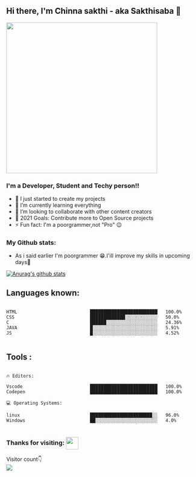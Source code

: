 ## Hi there, I'm Chinna sakthi - aka Sakthisaba 👋

<img src="https://cdn.dribbble.com/users/10549/screenshots/9916149/media/a9dbfea8e23e5b8e23db142528c3bc9f.png" width=400px >


### I'm a Developer, Student and Techy person!!

- 🔭 I just started to create my projects
- 🌱 I’m currently learning everything 
- 👯 I’m looking to collaborate with other content creators
- 🥅 2021 Goals: Contribute more to Open Source projects
- ⚡ Fun fact: I'm a poorgrammer,not "Pro" 😉



### My Github stats:

 - As i said earlier I'm poorgrammer 😁.I'ill improve my skills in upcoming days🤟
<a href="https://github.com/Sakthisaba/github-readme-stats">
  <img align="center" src="https://github-readme-stats.vercel.app/api?username=Sakthisaba&show_icons=true&include_all_commits=true&theme=default" alt="Anurag's github stats" />
</a>

<br />





## Languages known: ##

```text

HTML                           █████████████████████████   100.0% 
CSS                            █████████████░░░░░░░░░░░░   50.0% 
C                              ██████░░░░░░░░░░░░░░░░░░░   24.36% 
JAVA                           █░░░░░░░░░░░░░░░░░░░░░░░░   5.91% 
JS                             █░░░░░░░░░░░░░░░░░░░░░░░░   4.52%


```
## Tools : ##
```text

🔥 Editors: 

Vscode                         █████████████████████████   100.0%
Codepen                        █████████████████████████   100.0%

💻 Operating Systems: 

linux                          ███████████████████████░░   96.0%
Windows                        ██░░░░░░░░░░░░░░░░░░░░░░░   4.0%


```

### Thanks for visiting: <img align="center" src="https://github.com/rajput2107/rajput2107/blob/master/Assets/Handshake.gif" height="33px" />
 <p> 
   Visitor count👇<br>
  
  <img src="https://profile-counter.glitch.me/Sakthisaba/count.svg" />
 </p>
